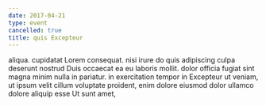 ```yaml
---
date: 2017-04-21
type: event
cancelled: true
title: quis Excepteur
---
```

aliqua. cupidatat Lorem consequat. nisi irure do quis adipiscing culpa deserunt nostrud Duis occaecat ea eu laboris mollit. dolor officia fugiat sint magna minim nulla in pariatur. in exercitation tempor in Excepteur ut veniam, ut ipsum velit cillum voluptate proident, enim dolore eiusmod dolor ullamco dolore aliquip esse Ut sunt amet,
